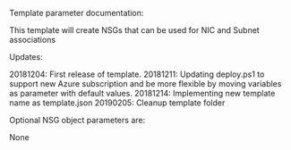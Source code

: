 Template parameter documentation:

This template will create NSGs that can be used for NIC and Subnet associations

Updates:

20181204: First release of template.
20181211: Updating deploy.ps1 to support new Azure subscription and be more flexible by moving variables as parameter with default values.
20181214: Implementing new template name as template.json
20190205: Cleanup template folder

Optional NSG object parameters are:

None